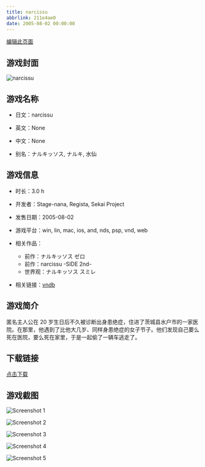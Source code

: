 ```yaml
---
title: narcissu
abbrlink: 211e4ae0
date: 2005-08-02 00:00:00
---
```

[编辑此页面](https://github.com/ACG-3/ADV3-source/blob/main/source/_posts/Koneko%20Neko%20Neko.md)

## 游戏封面

![narcissu](https://pan.timero.xyz/d/onedrive/img_lib_001/Koneko%20Neko%20Neko_cover.avif)


## 游戏名称

- 日文：narcissu
- 英文：None
- 中文：None

- 别名：ナルキッソス, ナルキ, 水仙


## 游戏信息

- 时长：3.0 h
- 开发者：Stage-nana, Regista, Sekai Project
- 发售日期：2005-08-02
- 游戏平台：win, lin, mac, ios, and, nds, psp, vnd, web
- 相关作品：
   - 前作：ナルキッソス ゼロ
   - 前作：narcissu -SIDE 2nd-
   - 世界观：ナルキッソス スミレ

- 相关链接：[vndb](https://vndb.org/v10)


## 游戏简介

匿名主人公在 20 岁生日后不久被诊断出身患绝症，住进了茨城县水户市的一家医院。在那里，他遇到了比他大几岁、同样身患绝症的女子节子。他们发现自己要么死在医院，要么死在家里，于是一起偷了一辆车逃走了。




## 下载链接

[点击下载](https://pan.timero.xyz/onedrive/adv_lib_001/Koneko%20Neko%20Neko)


## 游戏截图


![Screenshot 1](https://pan.timero.xyz/d/onedrive/img_lib_001/Koneko%20Neko%20Neko_Screenshot_1.avif)

![Screenshot 2](https://pan.timero.xyz/d/onedrive/img_lib_001/Koneko%20Neko%20Neko_Screenshot_2.avif)

![Screenshot 3](https://pan.timero.xyz/d/onedrive/img_lib_001/Koneko%20Neko%20Neko_Screenshot_3.avif)

![Screenshot 4](https://pan.timero.xyz/d/onedrive/img_lib_001/Koneko%20Neko%20Neko_Screenshot_4.avif)

![Screenshot 5](https://pan.timero.xyz/d/onedrive/img_lib_001/Koneko%20Neko%20Neko_Screenshot_5.avif)

